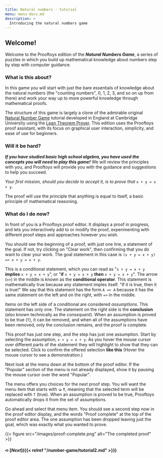 ```yaml
---
title: Natural numbers - tutorial
menu: menu-docs.md
description: >
  Introducing the natural numbers game
---
```


## Welcome!

Welcome to the Prooftoys edition of the ***Natural Numbers Game***, a
series of puzzles in which you build up mathematical knowledge about
numbers step by step with computer guidance.

### What is this about?

In this game you will start with just the bare essentials of knowledge
about the natural numbers (the "counting numbers", 0, 1, 2, 3, and so
on up from there) and work your way up to more powerful knowledge
through mathematical proofs.

The structure of this game is largely a clone of the admirable
original [Natural Number
Game](https://www.ma.imperial.ac.uk/~buzzard/xena/natural_number_game/)
tutorial developed in England at Cambridge University using the [Lean
Theorem Prover](https://leanprover.github.io/).  This edition uses the
Prooftoys proof assistant, with its focus on graphical user
interaction, simplicity, and ease of use for beginners.

### Will it be hard?

***If you have studied basic high school algebra, you have used the
concepts you will need to play this game!*** We will review the
principles with you, and Prooftoys will provide you with the guidance
and suggestions to help you succeed.

*Your first mission, should you decide to accept it, is to prove that*
`x + y = x + y`.

The proof will use the principle that anything is equal to itself, a
basic principle of mathematical reasoning.

<div class=proof-editor data-exercise="nat/nat1"></div>

### What do I do now?

In front of you is a Prooftoys proof editor.  It displays a proof in
progress, and lets you interactively add to or modify the proof,
experimenting with different proof steps and approaches however you
wish.

You should see the beginning of a proof, with just one line, a
statement of the goal.  If not, try clicking on "Clear work", then
confirming that you do want to clear your work.  The goal statement in
this case is `(x + y = x + y) => x + y = x + y`.

This is a conditional statement, which you can read as "`x + y = x +
y` **implies** `x + y = x + y`", or "**if** `x + y = x + y` **then**
`x + y = x + y`".  The arrow (`=>`) in the middle is known as the
**conditional operator**.  This statement is mathematically true
because any statement imples itself.  "If it is true, then it is
true!"  We say that this statement has the form `A => A` because it
has the same statement on the left and on the right, with `=>` in the
middle.

Items on the left side of a conditional are considered _assumptions_.
This statement has only one.  The statement on the right side is the
**conclusion** (also known technically as the *consequent*).  When an
assumption is proved to be true (`T`), it can be removed, and when all
of the assumptions have been removed, only the conclusion remains, and
the proof is complete.

This proof has just one step, and the step has just one assumption.
Start by selecting the assumption, `x + y = x + y`.  As you hover the
mouse cursor over different parts of the statement they will highlight
to show that they can be selected.  Click to confirm the offered
selection <b videotip="/images/select-x-y.mp4">like this</b> (Hover
the mouse cursor to see a demonstration.)

Next look at the menu down at the bottom of the proof editor.  If the
"Popular" section of the menu is not already displayed, show it by
pausing the mouse cursor over the word "Popular".

The menu offers you choices for the next proof step.  You will want the menu item
that starts with ➭ <b>`T`</b>, meaning that the selected term will be
replaced with `T` (true).  When an assumption is proved to be true,
Prooftoys automatically drops it from the set of assumptions.

Go ahead and select that menu item. You should see a second step now
in the proof editor display, and the words "Proof complete" at the top
of the proof editor area.  The one assumption has been dropped leaving
just the goal, which was exactly what you wanted to prove.

{{< figure src="/images/proof-complete.png" alt="The completed proof" >}}

#### ➪ [***Next***]({{< relref "/number-game/tutorial2.md" >}})
